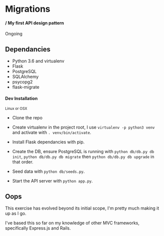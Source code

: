 # Migrations
#### / My first API design pattern

Ongoing

## Dependancies

- Python 3.6 and virtualenv
- Flask
- PostgreSQL
- SQLAlchemy
- psycopg2
- flask-migrate

#### Dev Installation
<small>Linux or OSX</small>

- Clone the repo

- Create virtualenv in the project root, I use ```virtualenv -p python3 venv``` and activate with ```. venv/bin/activate```.

- Install Flask dependancies with pip.

- Create the DB, ensure PostgreSQL is running with ```python db/db.py db init```, ```python db/db.py db migrate``` then ```python db/db.py db upgrade``` in that order.

- Seed data with ```python db/seeds.py```.

- Start the API server with ```python app.py```.


## Oops

This exercise has evolved beyond its initial scope, I'm pretty much making it up as I go.

I've based this so far on my knowledge of other MVC frameworks, specifically Express.js and Rails.
